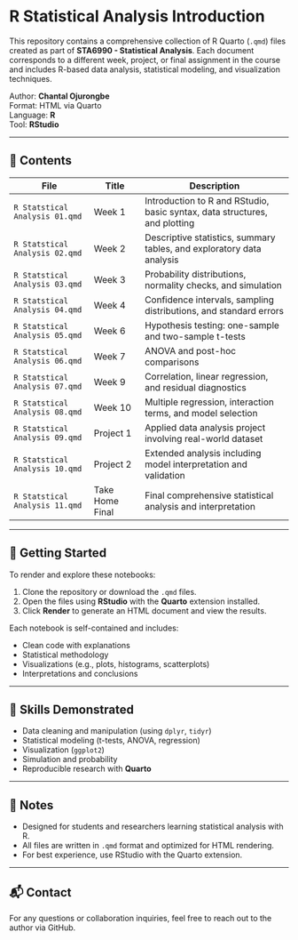 # R Statistical Analysis Introduction

This repository contains a comprehensive collection of R Quarto (`.qmd`) files created as part of **STA6990 - Statistical Analysis**. Each document corresponds to a different week, project, or final assignment in the course and includes R-based data analysis, statistical modeling, and visualization techniques.

Author: **Chantal Ojurongbe**  
Format: HTML via Quarto  
Language: **R**  
Tool: **RStudio**

---

## 📁 Contents

| File | Title | Description |
|------|-------|-------------|
| `R Statstical Analysis 01.qmd` | Week 1 | Introduction to R and RStudio, basic syntax, data structures, and plotting |
| `R Statstical Analysis 02.qmd` | Week 2 | Descriptive statistics, summary tables, and exploratory data analysis |
| `R Statstical Analysis 03.qmd` | Week 3 | Probability distributions, normality checks, and simulation |
| `R Statstical Analysis 04.qmd` | Week 4 | Confidence intervals, sampling distributions, and standard errors |
| `R Statstical Analysis 05.qmd` | Week 6 | Hypothesis testing: one-sample and two-sample t-tests |
| `R Statstical Analysis 06.qmd` | Week 7 | ANOVA and post-hoc comparisons |
| `R Statstical Analysis 07.qmd` | Week 9 | Correlation, linear regression, and residual diagnostics |
| `R Statstical Analysis 08.qmd` | Week 10 | Multiple regression, interaction terms, and model selection |
| `R Statstical Analysis 09.qmd` | Project 1 | Applied data analysis project involving real-world dataset |
| `R Statstical Analysis 10.qmd` | Project 2 | Extended analysis including model interpretation and validation |
| `R Statstical Analysis 11.qmd` | Take Home Final | Final comprehensive statistical analysis and interpretation |

---

## 🚀 Getting Started

To render and explore these notebooks:

1. Clone the repository or download the `.qmd` files.
2. Open the files using **RStudio** with the **Quarto** extension installed.
3. Click **Render** to generate an HTML document and view the results.

Each notebook is self-contained and includes:
- Clean code with explanations
- Statistical methodology
- Visualizations (e.g., plots, histograms, scatterplots)
- Interpretations and conclusions

---

## 🧠 Skills Demonstrated

- Data cleaning and manipulation (using `dplyr`, `tidyr`)
- Statistical modeling (t-tests, ANOVA, regression)
- Visualization (`ggplot2`)
- Simulation and probability
- Reproducible research with **Quarto**

---

## 📌 Notes

- Designed for students and researchers learning statistical analysis with R.
- All files are written in `.qmd` format and optimized for HTML rendering.
- For best experience, use RStudio with the Quarto extension.

---

## 📬 Contact

For any questions or collaboration inquiries, feel free to reach out to the author via GitHub.
